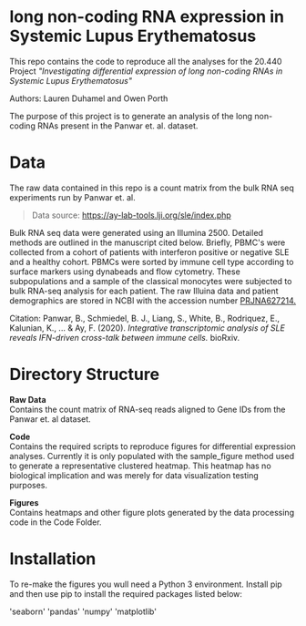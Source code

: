 # long non-coding RNA expression in Systemic Lupus Erythematosus  
This repo contains the code to reproduce all the analyses for the 20.440 Project
*"Investigating differential expression of long non-coding RNAs in Systemic Lupus
Erythematosus"*  

Authors: Lauren Duhamel and Owen Porth

The purpose of this project is to generate an analysis of the long non-coding
RNAs present in the Panwar et. al. dataset.  

# Data  
The raw data contained in this repo is a count matrix from the bulk RNA seq
experiments run by Panwar et. al.  

>Data source: https://ay-lab-tools.lji.org/sle/index.php

Bulk RNA seq data were generated using an Illumina 2500. Detailed methods are
outlined in the manuscript cited below. Briefly, PBMC's were collected from a
cohort of patients with interferon positive or negative SLE and a healthy cohort.
PBMCs were sorted by immune cell type according to surface markers using
dynabeads and flow cytometry. These subpopulations and a sample of the classical
monocytes were subjected to bulk RNA-seq analysis for each patient. The raw
Illuina data and patient demographics are stored in NCBI with the accession
number [PRJNA627214.](https://www.ncbi.nlm.nih.gov/Traces/study/?page=6&acc=PRJNA627214&o=cell_type_surface_markers_sam_s%3Aa%253Bacc_s%253Bacc_s%253Bacc_s%3Bacc_s%3Aa&s=SRR11582313,SRR11582477)

Citation:
Panwar, B., Schmiedel, B. J., Liang, S., White, B., Rodriquez, E., Kalunian,
K., ... & Ay, F. (2020). *Integrative transcriptomic analysis of SLE reveals
IFN-driven cross-talk between immune cells.* bioRxiv.

# Directory Structure  
**Raw Data**  
Contains the count matrix of RNA-seq reads aligned to Gene IDs from
the Panwar et. al dataset.

**Code**  
Contains the required scripts to reproduce figures for differential
expression analyses. Currently it is only populated with the sample_figure
method used to generate a representative clustered heatmap. This heatmap has
no biological implication and was merely for data visualization testing
purposes.

**Figures**  
Contains heatmaps and other figure plots generated by the
data processing code in the Code Folder.

# Installation  
To re-make the figures you wull need a Python 3 environment. Install pip and
then use pip to install the required packages listed below:

'seaborn'
'pandas'
'numpy'
'matplotlib'